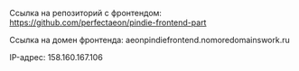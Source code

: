 Ссылка на репозиторий с фронтендом: https://github.com/perfectaeon/pindie-frontend-part

Ссылка на домен фронтенда: aeonpindiefrontend.nomoredomainswork.ru

IP-адрес: 158.160.167.106
